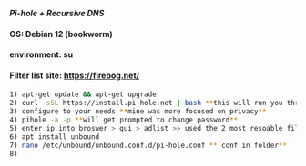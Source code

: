 ***Pi-hole + Recursive DNS***

#### OS: Debian 12 (bookworm)
#### environment: su
#### Filter list site: https://firebog.net/

```sh
1) apt-get update && apt-get upgrade
2) curl -sSL https://install.pi-hole.net | bash **this will run you through a wizard**
3) configure to your needs **mine was more focused on privacy**
4) pihole -a -p **will get prompted to change password**
5) enter ip into broswer > gui > adlist >> used the 2 most resoable filters from firebog.net
6) apt install unbound
7) nano /etc/unbound/unbound.conf.d/pi-hole.conf ** conf in folder**
8) 
